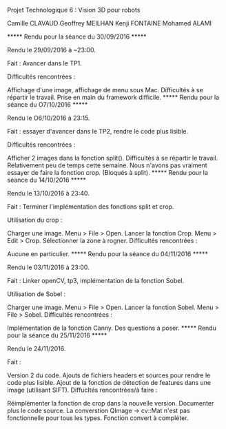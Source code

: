 Projet Technologique 6 : Vision 3D pour robots

Camille CLAVAUD Geoffrey MEILHAN Kenji FONTAINE Mohamed ALAMI

***** Rendu pour la séance du 30/09/2016 *****

Rendu le 29/09/2016 à ~23:00.

Fait : Avancer dans le TP1.

Difficultés rencontrées :

Affichage d'une image, affichage de menu sous Mac.
Difficultés à se répartir le travail.
Prise en main du framework difficile.
***** Rendu pour la séance du O7/10/2016 *****

Rendu le O6/10/2016 à 23:15.

Fait : essayer d'avancer dans le TP2, rendre le code plus lisible.

Difficultés rencontrées :

Afficher 2 images dans la fonction split().
Difficultés à se répartir le travail.
Relativement peu de temps cette semaine.
Nous n'avons pas vraiment essayer de faire la fonction crop. (Bloqués à split).
***** Rendu pour la séance du 14/10/2016 *****

Rendu le 13/10/2016 à 23:40.

Fait : Terminer l'implémentation des fonctions split et crop.

Utilisation du crop :

Charger une image. Menu > File > Open.
Lancer la fonction Crop. Menu > Edit > Crop.
Sélectionner la zone à rogner.
Difficultés rencontrées :

Aucune en particulier.
***** Rendu pour la séance du 04/11/2016 *****

Rendu le 03/11/2016 à 23:00.

Fait : Linker openCV, tp3, implémentation de la fonction Sobel.

Utilisation de Sobel :

Charger une image. Menu > File > Open.
Lancer la fonction Sobel. Menu > File > Sobel.
Difficultés rencontrées :

Implémentation de la fonction Canny. Des questions à poser.
***** Rendu pour la séance du 25/11/2016 *****

Rendu le 24/11/2016.

Fait :

Version 2 du code. Ajouts de fichiers headers et sources pour rendre le code plus lisible.
Ajout de la fonction de détection de features dans une image (utilisant SIFT).
Diffucltés rencontrées/à faire :

Réimplémenter la fonction de crop dans la nouvelle version.
Documenter plus le code source.
La converstion QImage -> cv::Mat n'est pas fonctionnelle pour tous les types. Fonction convert à compléter.
